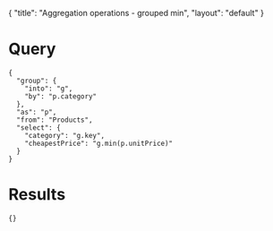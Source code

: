 {
	"title": "Aggregation operations - grouped min",
	"layout": "default"
}
# Query
	{
	  "group": {
	    "into": "g", 
	    "by": "p.category"
	  }, 
	  "as": "p", 
	  "from": "Products", 
	  "select": {
	    "category": "g.key", 
	    "cheapestPrice": "g.min(p.unitPrice)"
	  }
	}
# Results
	{}
